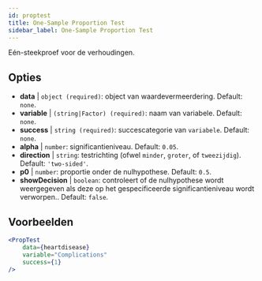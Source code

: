 ```yaml
---
id: proptest
title: One-Sample Proportion Test
sidebar_label: One-Sample Proportion Test
---
```


Eén-steekproef voor de verhoudingen.

## Opties

* __data__ | `object (required)`: object van waardevermeerdering. Default: `none`.
* __variable__ | `(string|Factor) (required)`: naam van variabele. Default: `none`.
* __success__ | `string (required)`: succescategorie van `variabele`. Default: `none`.
* __alpha__ | `number`: significantieniveau. Default: `0.05`.
* __direction__ | `string`: testrichting (ofwel `minder`, `groter`, of `tweezijdig`). Default: `'two-sided'`.
* __p0__ | `number`: proportie onder de nulhypothese. Default: `0.5`.
* __showDecision__ | `boolean`: controleert of de nulhypothese wordt weergegeven als deze op het gespecificeerde significantieniveau wordt verworpen.. Default: `false`.


## Voorbeelden

```jsx live
<PropTest
    data={heartdisease} 
    variable="Complications"
    success={1}
/>
```
